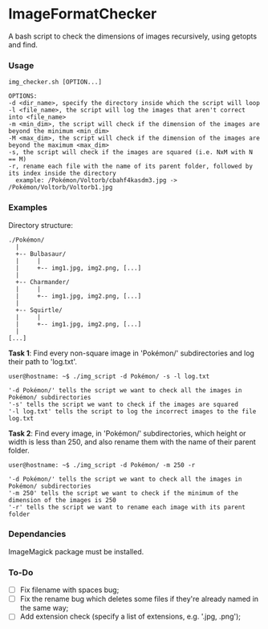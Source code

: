 # ImageFormatChecker
A bash script to check the dimensions of images recursively, using getopts and find.

### Usage
```shell
img_checker.sh [OPTION...]

OPTIONS:
-d <dir_name>, specify the directory inside which the script will loop
-l <file_name>, the script will log the images that aren't correct into <file_name>
-m <min_dim>, the script will check if the dimension of the images are beyond the minimum <min_dim>
-M <max_dim>, the script will check if the dimension of the images are beyond the maximum <max_dim>
-s, the script will check if the images are squared (i.e. NxM with N == M)
-r, rename each file with the name of its parent folder, followed by its index inside the directory
  example: /Pokémon/Voltorb/cbahf4kasdm3.jpg -> /Pokémon/Voltorb/Voltorb1.jpg
```
  
### Examples
Directory structure:
```
./Pokémon/
  |
  +-- Bulbasaur/
  |     |
  |     +-- img1.jpg, img2.png, [...]
  |
  +-- Charmander/
  |     |
  |     +-- img1.jpg, img2.png, [...]
  |
  +-- Squirtle/
  |     |
  |     +-- img1.jpg, img2.png, [...]
  |
[...]
```

**Task 1**: Find every non-square image in 'Pokémon/' subdirectories and log their path to 'log.txt'.
```shell
user@hostname: ~$ ./img_script -d Pokémon/ -s -l log.txt
```

```'-d Pokémon/' tells the script we want to check all the images in Pokémon/ subdirectories```\
```'-s' tells the script we want to check if the images are squared```\
```'-l log.txt' tells the script to log the incorrect images to the file log.txt```

**Task 2**: Find every image, in 'Pokémon/' subdirectories, which height or width is less than 250, and also rename them with the name of their parent folder.
```shell
user@hostname: ~$ ./img_script -d Pokémon/ -m 250 -r
```

```'-d Pokémon/' tells the script we want to check all the images in Pokémon/ subdirectories```\
```'-m 250' tells the script we want to check if the minimum of the dimension of the images is 250```\
```'-r' tells the script we want to rename each image with its parent folder```

### Dependancies
ImageMagick package must be installed.

### To-Do
- [ ] Fix filename with spaces bug;
- [ ] Fix the rename bug which deletes some files if they're already named in the same way;
- [ ] Add extension check (specify a list of extensions, e.g. '.jpg, .png');
